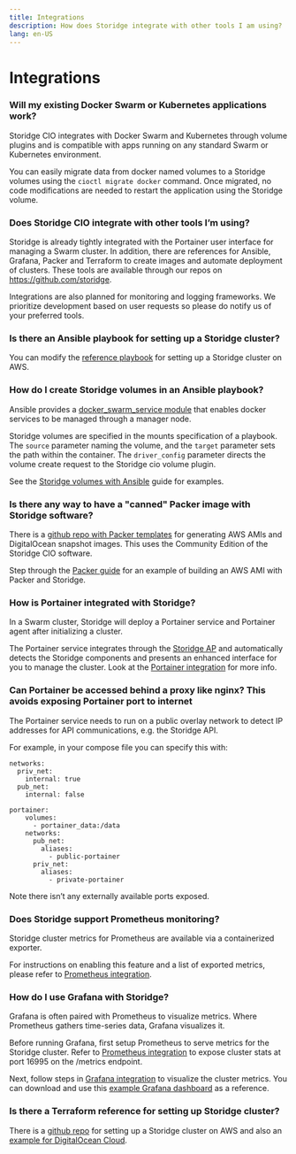 ```yaml
---
title: Integrations
description: How does Storidge integrate with other tools I am using?
lang: en-US
---
```


# Integrations

### Will my existing Docker Swarm or Kubernetes applications work?

Storidge CIO integrates with Docker Swarm and Kubernetes through volume plugins and is compatible with apps running on any standard Swarm or Kubernetes environment.

You can easily migrate data from docker named volumes to a Storidge volumes using the `cioctl migrate docker` command. Once migrated, no code modifications are needed to restart the application using the Storidge volume.

### Does Storidge CIO integrate with other tools I’m using?

Storidge is already tightly integrated with the Portainer user interface for managing a Swarm cluster. In addition, there are references for Ansible, Grafana, Packer and Terraform to create images and automate deployment of clusters. These tools are available through our repos on https://github.com/storidge.

Integrations are also planned for monitoring and logging frameworks. We prioritize development based on user requests so please do notify us of your preferred tools.

### Is there an Ansible playbook for setting up a Storidge cluster?

You can modify the [reference playbook](https://github.com/Storidge/terraform-aws-swarm-cio/blob/master/playbook.yml) for setting up a Storidge cluster on AWS.

### How do I create Storidge volumes in an Ansible playbook?

Ansible provides a [docker_swarm_service module](https://docs.ansible.com/ansible/latest/modules/docker_swarm_service_module.html) that enables docker services to be managed through a manager node.

Storidge volumes are specified in the mounts specification of a playbook. The `source` parameter naming the volume, and the `target` parameter sets the path within the container. The `driver_config` parameter directs the volume create request to the Storidge cio volume plugin.

See the [Storidge volumes with Ansible](https://docs.storidge.com/docker_volumes/volumes_with_ansible.html) guide for examples.

### Is there any way to have a "canned" Packer image with Storidge software?

There is a [github repo with Packer templates](https://github.com/Storidge/packer-cio) for generating AWS AMIs and DigitalOcean snapshot images. This uses the Community Edition of the Storidge CIO software.

Step through the [Packer guide](https://docs.storidge.com/integrations/packer.html) for an example of building an AWS AMI with Packer and Storidge.

### How is Portainer integrated with Storidge?

In a Swarm cluster, Storidge will deploy a Portainer service and Portainer agent after initializing a cluster.

The Portainer service integrates through the [Storidge AP](https://storidge.com/api) and automatically detects the Storidge components and presents an enhanced interface for you to manage the cluster. Look at the [Portainer integration](https://docs.storidge.com/integrations/portainer.html) for more info.

### Can Portainer be accessed behind a proxy like nginx? This avoids exposing Portainer port to internet

The Portainer service needs to run on a public overlay network to detect IP addresses for API communications, e.g. the Storidge API.

For example, in your compose file you can specify this with:

```
networks:
  priv_net:
    internal: true
  pub_net:
    internal: false

portainer:
    volumes:
      - portainer_data:/data
    networks:
      pub_net:
        aliases:
          - public-portainer
      priv_net:
        aliases:
          - private-portainer
```

Note there isn’t any externally available ports exposed.

### Does Storidge support Prometheus monitoring?

Storidge cluster metrics for Prometheus are available via a containerized exporter.

For instructions on enabling this feature and a list of exported metrics, please refer to [Prometheus integration](https://docs.storidge.com/integrations/prometheus.html).

### How do I use Grafana with Storidge?

Grafana is often paired with Prometheus to visualize metrics. Where Prometheus gathers time-series data, Grafana visualizes it.

Before running Grafana, first setup Prometheus to serve metrics for the Storidge cluster. Refer to [Prometheus integration](https://docs.storidge.com/integrations/prometheus.html) to expose cluster stats at port 16995 on the /metrics endpoint.

Next, follow steps in [Grafana integration](https://docs.storidge.com/integrations/grafana.html) to visualize the cluster metrics. You can download and use this [example Grafana dashboard](https://grafana.com/grafana/dashboards/11359) as a reference.

### Is there a Terraform reference for setting up Storidge cluster?

There is a [github repo](https://github.com/Storidge/terraform-aws-swarm-cio) for setting up a Storidge cluster on AWS and also an [example for DigitalOcean Cloud](https://github.com/Storidge/terraform-do-swarm-cio).
